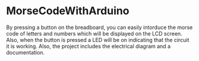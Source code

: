 # MorseCodeWithArduino
By pressing a button on the breadboard, you can easily intorduce the morse code of letters and numbers which will be displayed on the LCD screen. Also, when the button is pressed a LED will be on indicating that the circuit it is working. Also, the project includes the electrical diagram and a documentation.
